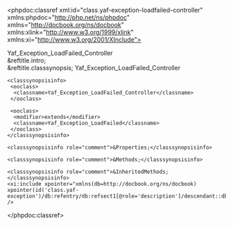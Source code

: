 <?xml version="1.0" encoding="utf-8"?>
<!-- $Revision: 320218 $ -->

<phpdoc:classref xml:id="class.yaf-exception-loadfailed-controller" xmlns:phpdoc="http://php.net/ns/phpdoc" xmlns="http://docbook.org/ns/docbook" xmlns:xlink="http://www.w3.org/1999/xlink" xmlns:xi="http://www.w3.org/2001/XInclude">

 <title>The Yaf_Exception_LoadFailed_Controller class</title>
 <titleabbrev>Yaf_Exception_LoadFailed_Controller</titleabbrev>

 <partintro>

<!-- {{{ Yaf_Exception_LoadFailed_Controller intro -->
  <section xml:id="yaf-exception-loadfailed-controller.intro">
   &reftitle.intro;
   <para>

   </para>
  </section>
<!-- }}} -->

  <section xml:id="yaf-exception-loadfailed-controller.synopsis">
   &reftitle.classsynopsis;

<!-- {{{ Synopsis -->
   <classsynopsis>
    <ooclass><classname>Yaf_Exception_LoadFailed_Controller</classname></ooclass>

<!-- {{{ Class synopsis -->
    <classsynopsisinfo>
     <ooclass>
      <classname>Yaf_Exception_LoadFailed_Controller</classname>
     </ooclass>
     
     <ooclass>
      <modifier>extends</modifier>
      <classname>Yaf_Exception_LoadFailed</classname>
     </ooclass>
    </classsynopsisinfo>
<!-- }}} -->
    <classsynopsisinfo role="comment">&Properties;</classsynopsisinfo>
    
    <classsynopsisinfo role="comment">&Methods;</classsynopsisinfo>
    
    <classsynopsisinfo role="comment">&InheritedMethods;</classsynopsisinfo>
    <xi:include xpointer="xmlns(db=http://docbook.org/ns/docbook) xpointer(id('class.yaf-exception')/db:refentry/db:refsect1[@role='description']/descendant::db:methodsynopsis[1])" />

   </classsynopsis>
<!-- }}} -->
  </section>

  
<!-- {{{ Yaf_Exception_LoadFailed_Controller properties -->
<!-- }}} -->

 </partintro>

</phpdoc:classref>

<!-- Keep this comment at the end of the file
Local variables:
mode: sgml
sgml-omittag:t
sgml-shorttag:t
sgml-minimize-attributes:nil
sgml-always-quote-attributes:t
sgml-indent-step:1
sgml-indent-data:t
indent-tabs-mode:nil
sgml-parent-document:nil
sgml-default-dtd-file:"~/.phpdoc/manual.ced"
sgml-exposed-tags:nil
sgml-local-catalogs:nil
sgml-local-ecat-files:nil
End:
vim600: syn=xml fen fdm=syntax fdl=2 si
vim: et tw=78 syn=sgml
vi: ts=1 sw=1
-->

